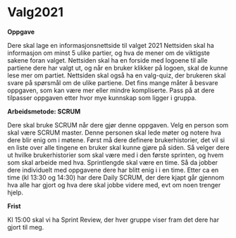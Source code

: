 # Valg2021

**Oppgave**

Dere skal lage en informasjonsnettside til valget 2021
Nettsiden skal ha informasjon om minst 5 ulike partier, og hva de mener om de viktigste sakene foran valget.
Nettsiden skal ha en forside med logoene til alle partiene dere har valgt ut, og når en bruker klikker på logoen, skal de kunne lese mer om partiet.
Nettsiden skal også ha en valg-quiz, der brukeren skal svare på spørsmål om de ulike partiene.
Det fins mange måter å besvare oppgaven, som kan være mer eller mindre kompliserte. Pass på at dere tilpasser oppgaven etter hvor mye kunnskap som ligger i gruppa.

**Arbeidsmetode: SCRUM**

Dere skal bruke SCRUM når dere gjør denne oppgaven. Velg en person som skal være SCRUM master. Denne personen skal lede møter og notere hva dere blir enig om i møtene.
Først må dere definere brukerhistorier, det vil si en liste over alle tingene en bruker skal kunne gjøre på siden.
Så velger dere ut hvilke brukerhistorier som skal være med i den første sprinten, og hvem som skal arbeide med hva.
 Sprintlengde skal være en time. Så da jobber dere individuelt med oppgavene dere har blitt enig i i en time. 
Etter ca en time (kl 13:30 og 14:30) har dere Daily SCRUM, der dere kjapt går gjennom hva alle har gjort og hva dere skal jobbe videre med, evt om noen trenger hjelp.

**Frist**

Kl 15:00 skal vi ha Sprint Review, der hver gruppe viser fram det dere har gjort til meg.

